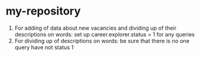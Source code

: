 # my-repository
1) For adding of data about new vacancies and dividing up of their descriptions on words: 
set up career.explorer.status = 1 for any queries
2) For dividing up of descriptions on words: 
be sure that there is no one query have not status 1
